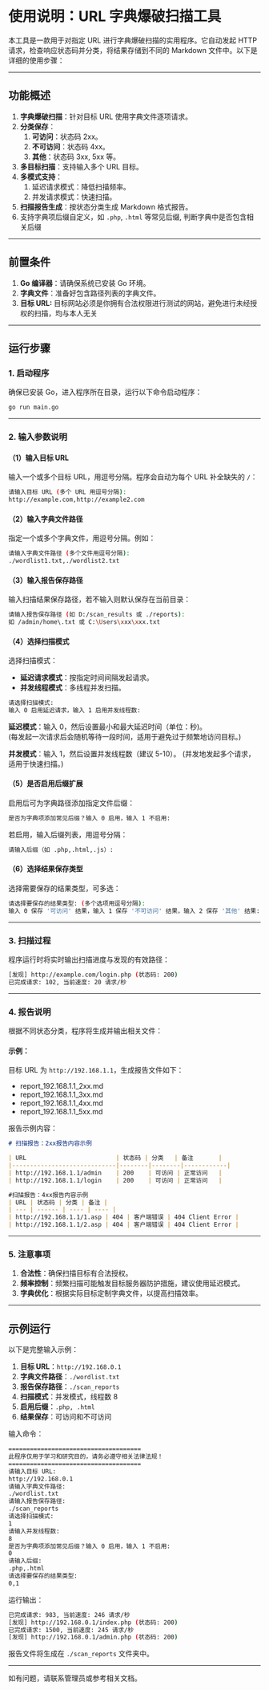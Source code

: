 # 使用说明：URL 字典爆破扫描工具

本工具是一款用于对指定 URL 进行字典爆破扫描的实用程序。它自动发起 HTTP 请求，检查响应状态码并分类，将结果存储到不同的 Markdown 文件中。以下是详细的使用步骤：

---

## 功能概述

1. **字典爆破扫描**：针对目标 URL 使用字典文件逐项请求。
2. **分类保存**：
    1. **可访问**：状态码 2xx。
    1. **不可访问**：状态码 4xx。
    1. **其他**：状态码 3xx, 5xx 等。
3. **多目标扫描**：支持输入多个 URL 目标。
4. **多模式支持**：
    1. 延迟请求模式：降低扫描频率。
    1. 并发请求模式：快速扫描。
5. **扫描报告生成**：按状态分类生成 Markdown 格式报告。
6. 支持字典项后缀自定义，如 `.php`, `.html` 等常见后缀, 判断字典中是否包含相关后缀
---

## 前置条件

1. **Go 编译器**：请确保系统已安装 Go 环境。
2. **字典文件**：准备好包含路径列表的字典文件。
3. **目标 URL:** 目标网站必须是你拥有合法权限进行测试的网站，避免进行未经授权的扫描，均与本人无关

---

## 运行步骤

### 1. 启动程序

确保已安装 Go，进入程序所在目录，运行以下命令启动程序：

```bash
go run main.go
```

---

### 2. 输入参数说明

#### （1）输入目标 URL

输入一个或多个目标 URL，用逗号分隔。程序会自动为每个 URL 补全缺失的 `/`：

```bash
请输入目标 URL (多个 URL 用逗号分隔):
http://example.com,http://example2.com
```

#### （2）输入字典文件路径

指定一个或多个字典文件，用逗号分隔。例如：

```bash
请输入字典文件路径 (多个文件用逗号分隔):
./wordlist1.txt,./wordlist2.txt
```

#### （3）输入报告保存路径

输入扫描结果保存路径，若不输入则默认保存在当前目录：

```bash
请输入报告保存路径 (如 D:/scan_results 或 ./reports):
如 /admin/home\.txt 或 C:\Users\xxx\xxx.txt
```

#### （4）选择扫描模式

选择扫描模式：

- **延迟请求模式**：按指定时间间隔发起请求。
- **并发线程模式**：多线程并发扫描。

```bash
请选择扫描模式:
输入 0 启用延迟请求，输入 1 启用并发线程数:
```

**延迟模式**：输入 0，然后设置最小和最大延迟时间（单位：秒)。  
 (每发起一次请求后会随机等待一段时间，适用于避免过于频繁地访问目标。)

**并发模式**：输入 1，然后设置并发线程数（建议 5-10）。
 (并发地发起多个请求，适用于快速扫描。)

#### （5）是否启用后缀扩展

启用后可为字典路径添加指定文件后缀：

```bash
是否为字典项添加常见后缀？输入 0 启用，输入 1 不启用:
```

若启用，输入后缀列表，用逗号分隔：

```bash
请输入后缀（如 .php,.html,.js）:
```

#### （6）选择结果保存类型

选择需要保存的结果类型，可多选：

```bash
请选择要保存的结果类型: (多个选项用逗号分隔):
输入 0 保存 '可访问' 结果，输入 1 保存 '不可访问' 结果，输入 2 保存 '其他' 结果:
```

---

### 3. 扫描过程

程序运行时将实时输出扫描进度与发现的有效路径：

```bash
[发现] http://example.com/login.php (状态码: 200)
已完成请求: 102, 当前速度: 20 请求/秒
```

---

### 4. 报告说明

根据不同状态分类，程序将生成并输出相关文件：



#### 示例：

目标 URL 为 `http://192.168.1.1`，生成报告文件如下：

- report_192.168.1.1_2xx.md
- report_192.168.1.1_3xx.md
- report_192.168.1.1_4xx.md
- report_192.168.1.1_5xx.md

报告示例内容：

```markdown
# 扫描报告：2xx报告内容示例

| URL                         | 状态码 | 分类   | 备注       |
|-----------------------------|--------|--------|------------|
| http://192.168.1.1/admin    | 200    | 可访问 | 正常访问   |
| http://192.168.1.1/login    | 200    | 可访问 | 正常访问   |

#扫描报告：4xx报告内容示例
| URL | 状态码 | 分类 | 备注 |  
| --- | ------ | ---- | ---- |  
| http://192.168.1.1/1.asp | 404 | 客户端错误 | 404 Client Error |
| http://192.168.1.1/2.asp | 404 | 客户端错误 | 404 Client Error |  

```

---

### 5. 注意事项

1. **合法性**：确保扫描目标有合法授权。
2. **频率控制**：频繁扫描可能触发目标服务器防护措施，建议使用延迟模式。
3. **字典优化**：根据实际目标定制字典文件，以提高扫描效率。

---

## 示例运行

以下是完整输入示例：

1. **目标 URL**：`http://192.168.0.1`
2. **字典文件路径**：`./wordlist.txt`
3. **报告保存路径**：`./scan_reports`
4. **扫描模式**：并发模式，线程数 8
5. **启用后缀**：`.php, .html`
6. **结果保存**：可访问和不可访问

输入命令：

```bash
=====================================
此程序仅用于学习和研究目的，请务必遵守相关法律法规！
=====================================
请输入目标 URL:
http://192.168.0.1
请输入字典文件路径:
./wordlist.txt
请输入报告保存路径:
./scan_reports
请选择扫描模式:
1
请输入并发线程数:
8
是否为字典项添加常见后缀？输入 0 启用，输入 1 不启用:
0
请输入后缀:
.php,.html
请选择要保存的结果类型:
0,1
```

运行输出：

```bash
已完成请求: 983, 当前速度: 246 请求/秒
[发现] http://192.168.0.1/index.php (状态码: 200)
已完成请求: 1500, 当前速度: 245 请求/秒
[发现] http://192.168.0.1/admin.php (状态码: 200)
```

报告文件将生成在 `./scan_reports` 文件夹中。

---

如有问题，请联系管理员或参考相关文档。
